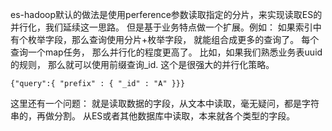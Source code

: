 es-hadoop默认的做法是使用perference参数读取指定的分片，来实现读取ES的并行化，我们延续这一思路。
但是基于业务特点做一个扩展。例如： 如果索引中有个枚举字段，那么查询使用分片+枚举字段， 就能组合成更多的查询了。 每个查询一个map任务，
那么并行化的程度更高了。
比如，如果我们熟悉业务表uuid的规则， 那么就可以使用前缀查询_id. 这个是很强大的并行化策略。
```
{"query":{ "prefix" : { "_id" : "A" }}}
```
这里还有一个问题： 就是读取数据的字段，从文本中读取，毫无疑问，都是字符串的，再做分割。 从ES或者其他数据库中读取，本来就各个类型的字段。





